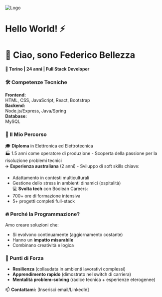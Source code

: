 ![Logo](https://media.licdn.com/dms/image/v2/D5616AQG2F4Exh7hgkQ/profile-displaybackgroundimage-shrink_350_1400/B56ZT0lK3KHEAY-/0/1739270172732?e=1748476800&v=beta&t=LqH8kX5PUaHiUb770G6khPDeeDdmfpVe59NSVit9iBQ)

# Hello World! ⚡
# 👋 Ciao, sono Federico Bellezza 

**📍 Torino | 24 anni | Full Stack Developer**

### 🛠️ Competenze Tecniche
**Frontend:**  
HTML, CSS, JavaScript, React, Bootstrap  
**Backend:**  
Node.js/Express, Java/Spring  
**Database:**  
MySQL  

### 🚀 Il Mio Percorso
🎓 **Diploma** in Elettronica ed Elettrotecnica  
🏭 1.5 anni come operatore di produzione - Scoperta della passione per la risoluzione problemi tecnici  
✈️ **Esperienza australiana** (2 anni) - Sviluppo di soft skills chiave:  
  - Adattamento in contesti multiculturali  
  - Gestione dello stress in ambienti dinamici (ospitalità)  
💻 **Svolta tech** con Boolean Careers:  
  - 700+ ore di formazione intensiva  
  - 5+ progetti completi full-stack  

### 🔥 Perché la Programmazione?
Amo creare soluzioni che:  
- Si evolvono continuamente (aggiornamento costante)  
- Hanno un **impatto misurabile**  
- Combinano creatività e logica  

### 🌟 Punti di Forza
- **Resilienza** (collaudata in ambienti lavorativi complessi)  
- **Apprendimento rapido** (dimostrato nel switch di carriera)  
- **Mentalità problem-solving** (radice tecnica + esperienze eterogenee)  

📫 **Contattami:** [Inserisci email/LinkedIn]  
